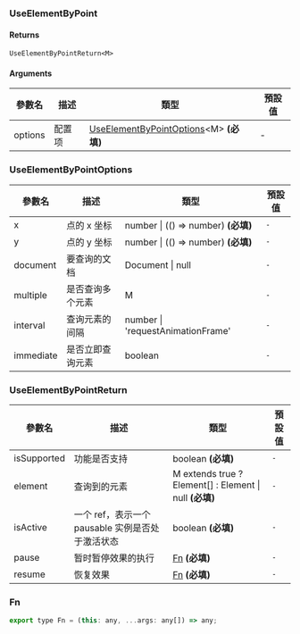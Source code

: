 ### UseElementByPoint

#### Returns
`UseElementByPointReturn<M>`

#### Arguments
|參數名|描述|類型|預設值|
|---|---|---|---|
|options|配置项|[UseElementByPointOptions](#UseElementByPointOptions)&lt;M&gt;  **(必填)**|-|

### UseElementByPointOptions

|參數名|描述|類型|預設值|
|---|---|---|---|
|x|点的 x 坐标|number \| (() => number)  **(必填)**|`-`|
|y|点的 y 坐标|number \| (() => number)  **(必填)**|`-`|
|document|要查询的文档|Document \| null |`-`|
|multiple|是否查询多个元素|M |`-`|
|interval|查询元素的间隔|number \| 'requestAnimationFrame' |`-`|
|immediate|是否立即查询元素|boolean |`-`|

### UseElementByPointReturn

|參數名|描述|類型|預設值|
|---|---|---|---|
|isSupported|功能是否支持|boolean  **(必填)**|`-`|
|element|查询到的元素|M extends true ? Element[] : Element \| null  **(必填)**|`-`|
|isActive|一个 ref，表示一个 pausable 实例是否处于激活状态|boolean  **(必填)**|`-`|
|pause|暂时暂停效果的执行|[Fn](#Fn)  **(必填)**|`-`|
|resume|恢复效果|[Fn](#Fn)  **(必填)**|`-`|

### Fn

```js
export type Fn = (this: any, ...args: any[]) => any;
```